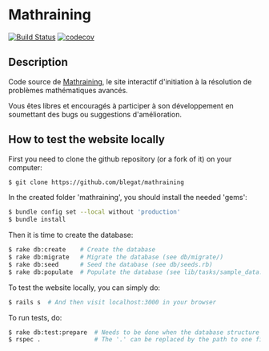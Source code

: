 Mathraining
============
[![Build Status](https://github.com/blegat/mathraining/actions/workflows/ci.yml/badge.svg)](https://github.com/blegat/mathraining/actions/workflows/ci.yml)
[![codecov](https://codecov.io/github/blegat/mathraining/branch/master/graph/badge.svg?token=npRf7TYZ7e)](https://codecov.io/github/blegat/mathraining)

Description
-----------
Code source de [Mathraining](http://www.mathraining.be),
le site interactif d'initiation à la résolution de problèmes mathématiques avancés.

Vous êtes libres et encouragés à participer à son développement en soumettant
des bugs ou suggestions d'amélioration.

How to test the website locally
-------------------------------
First you need to clone the github repository (or a fork of it) on your computer:
```sh
$ git clone https://github.com/blegat/mathraining
```
In the created folder 'mathraining', you should install the needed 'gems':
```sh
$ bundle config set --local without 'production'
$ bundle install
```
Then it is time to create the database:
```sh
$ rake db:create    # Create the database
$ rake db:migrate   # Migrate the database (see db/migrate/)
$ rake db:seed      # Seed the database (see db/seeds.rb)
$ rake db:populate  # Populate the database (see lib/tasks/sample_data.rake)
```
To test the website locally, you can simply do:
```sh
$ rails s  # And then visit localhost:3000 in your browser
```
To run tests, do:
```sh
$ rake db:test:prepare  # Needs to be done when the database structure changes
$ rspec .               # The '.' can be replaced by the path to one file in spec/
```
